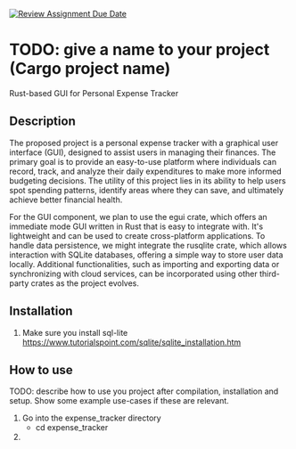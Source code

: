 [![Review Assignment Due Date](https://classroom.github.com/assets/deadline-readme-button-24ddc0f5d75046c5622901739e7c5dd533143b0c8e959d652212380cedb1ea36.svg)](https://classroom.github.com/a/RQfdh2iK)
# TODO: give a name to your project (Cargo project name)
Rust-based GUI for Personal Expense Tracker

## Description
The proposed project is a personal expense tracker with a graphical user interface (GUI), designed to assist users in managing their finances. The primary goal is to provide an easy-to-use platform where individuals can record, track, and analyze their daily expenditures to make more informed budgeting decisions. The utility of this project lies in its ability to help users spot spending patterns, identify areas where they can save, and ultimately achieve better financial health.

For the GUI component, we plan to use the egui crate, which offers an immediate mode GUI written in Rust that is easy to integrate with. It's lightweight and can be used to create cross-platform applications. To handle data persistence, we might integrate the rusqlite crate, which allows interaction with SQLite databases, offering a simple way to store user data locally. Additional functionalities, such as importing and exporting data or synchronizing with cloud services, can be incorporated using other third-party crates as the project evolves.

## Installation

1. Make sure you install sql-lite <https://www.tutorialspoint.com/sqlite/sqlite_installation.htm>

## How to use

TODO: describe how to use you project after compilation, installation and setup. Show some example use-cases if these are relevant.

1. Go into the expense_tracker directory
    - cd expense_tracker
2. 